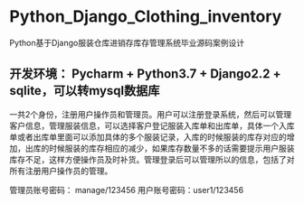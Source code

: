 # Python_Django_Clothing_inventory
Python基于Django服装仓库进销存库存管理系统毕业源码案例设计

## 开发环境： Pycharm + Python3.7 + Django2.2 + sqlite，可以转mysql数据库

  一共2个身份，注册用户操作员和管理员。用户可以注册登录系统，然后可以管理客户信息，管理服装信息，可以选择客户登记服装入库单和出库单，具体一个入库单或者出库单里面可以添加具体的多个服装记录，入库的时候服装的库存对应的增加，出库的时候服装的库存相应的减少，如果库存数量不多的话需要提示用户服装库存不足，这样方便操作员及时补货。管理登录后可以管理所以的信息，包括了对所有注册用户操作员的管理。

管理员账号密码： manage/123456
用户账号密码：user1/123456

